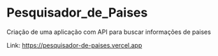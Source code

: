 # Pesquisador_de_Paises
Criação de uma aplicação com API para buscar informações de paises

Link:
https://pesquisador-de-paises.vercel.app
